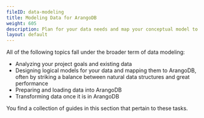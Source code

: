 ```yaml
---
fileID: data-modeling
title: Modeling Data for ArangoDB
weight: 605
description: Plan for your data needs and map your conceptual model to the right features, making the most of ArangoDB
layout: default
---
```

All of the following topics fall under the broader term of data modeling:

- Analyzing your project goals and existing data
- Designing logical models for your data and mapping them to ArangoDB, often
  by striking a balance between natural data structures and great performance
- Preparing and loading data into ArangoDB
- Transforming data once it is in ArangoDB

You find a collection of guides in this section that pertain to these tasks.
